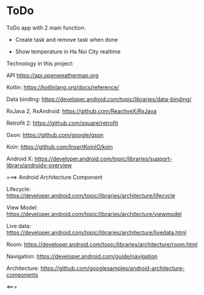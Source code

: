 # ToDo
ToDo app with 2 main function:

- Create task and remove task when done

- Show temperature in Ha Noi City realtime 

Technology in this project:

API https://api.openweathermap.org

Kotlin: https://kotlinlang.org/docs/reference/

Data binding: https://developer.android.com/topic/libraries/data-binding/

RxJava 2, RxAndroid: https://github.com/ReactiveX/RxJava

Retrofit 2: https://github.com/square/retrofit

Gson: https://github.com/google/gson

Koin: https://github.com/InsertKoinIO/koin

Android X: https://developer.android.com/topic/libraries/support-library/androidx-overview


===> Android Architecture Component

Lifecycle: https://developer.android.com/topic/libraries/architecture/lifecycle

View Model: https://developer.android.com/topic/libraries/architecture/viewmodel

Live data: https://developer.android.com/topic/libraries/architecture/livedata.html

Room: https://developer.android.com/topic/libraries/architecture/room.html

Navigation: https://developer.android.com/guide/navigation

Architecture: https://github.com/googlesamples/android-architecture-components

<===